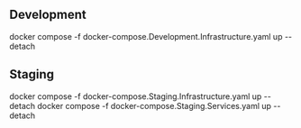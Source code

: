 ## Development
docker compose -f docker-compose.Development.Infrastructure.yaml up --detach

## Staging
docker compose -f docker-compose.Staging.Infrastructure.yaml up --detach
docker compose -f docker-compose.Staging.Services.yaml up --detach